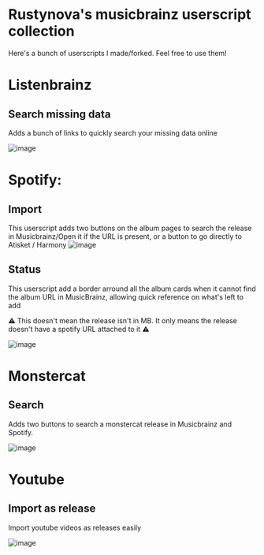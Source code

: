 # Rustynova's musicbrainz userscript collection

Here's a bunch of userscripts I made/forked. Feel free to use them!

# Listenbrainz
## Search missing data
Adds a bunch of links to quickly search your missing data online

![image](https://github.com/user-attachments/assets/872dc63f-875e-4275-a975-84c491b2c9fe)

# Spotify:
## Import
This userscript adds two buttons on the album pages to search the release in Musicbrainz/Open it if the URL is present, or a button to go directly to Atisket / Harmony
![image](https://github.com/user-attachments/assets/120040ca-8e18-41b1-9bda-d6a7024367ab)

## Status
This userscript add a border arround all the album cards when it cannot find the album URL in MusicBrainz, allowing quick reference on what's left to add

️⚠️ This doesn't mean the release isn't in MB. It only means the release doesn't have a spotify URL attached to it ⚠️

![image](https://github.com/RustyNova016/MusicBrainz-UserScripts/assets/50844553/e8d68bb0-7bed-44f3-a737-f6132de62088)

# Monstercat
## Search
Adds two buttons to search a monstercat release in Musicbrainz and Spotify.

![image](https://github.com/user-attachments/assets/9c35b3e0-84ec-4ef3-aaa1-a3860c1728b8)

# Youtube
## Import as release
Import youtube videos as releases easily

![image](https://github.com/user-attachments/assets/a01b88bc-a29d-4150-a7cf-8ccea6e2ae1c)
